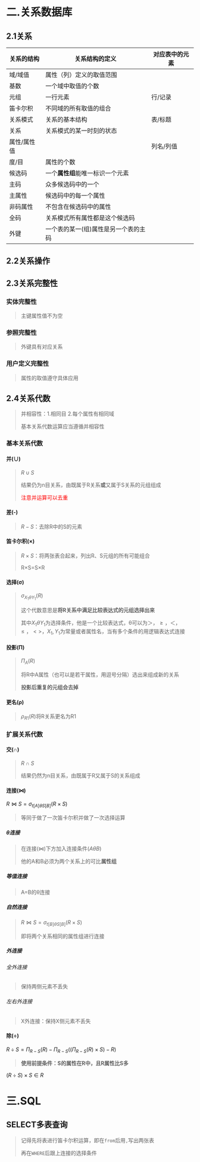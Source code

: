 # 二.关系数据库

## 2.1关系

| 关系的结构  | 关系结构的定义                       | 对应表中的元素 |
| ----------- | ------------------------------------ | -------------- |
| 域/域值     | 属性（列）定义的取值范围             |                |
| 基数        | 一个域中取值的个数                   |                |
| 元组        | 一行元素                             | 行/记录        |
| 笛卡尔积    | 不同域的所有取值的组合               |                |
| 关系模式    | 关系的基本结构                       | 表/标题        |
| 关系        | 关系模式的某一时刻的状态             |                |
| 属性/属性值 |                                      | 列名/列值      |
| 度/目       | 属性的个数                           |                |
| 候选码      | 一个**属性组**能唯一标识一个元素     |                |
| 主码        | 众多候选码中的一个                   |                |
| 主属性      | 候选码中的每一个属性                 |                |
| 非码属性    | 不包含在候选码中的属性               |                |
| 全码        | 关系模式所有属性都是这个候选码       |                |
| 外键        | 一个表的某一(组)属性是另一个表的主码 |                |

## 2.2关系操作

## 2.3关系完整性

###  实体完整性

> 主键属性值不为空

### 参照完整性

> 外键具有对应关系

### 用户定义完整性

> 属性的取值遵守具体应用

## 2.4关系代数

> 并相容性：1.相同目	2.每个属性有相同域
>
> 基本关系代数运算应当遵循并相容性

### 基本关系代数

#### 并(∪)

> $R∪S$
>
> 结果仍为n目关系，由既属于R关系**或**又属于S关系的元组组成
>
> <font color=red>注意并运算可以去重</font>

#### 差(-)

> $R-S$：去除R中的S的元素

#### 笛卡尔积(×)

> $R×S$：将两张表合起来，列出R、S元组的所有可能组合
>
> R×S=S×R

#### 选择(σ)

> $σ_{X_1θY_1}(R)$
>
> 这个代数意思是**将R关系中满足比较表达式的元组选择出来**
>
> 其中$X_1θY_1$为选择条件，他是一个比较表达式，θ可以为$＞，≥，＜，≤，<>$，$X_1,Y_1$为常量或者属性名，当有多个条件的用逻辑表达式连接

#### 投影(Π)

> $Π_A(R)$
>
> 将R中A属性（也可以是若干属性，用逗号分隔）选出来组成新的关系
>
> **投影后重复的元组会去掉**

#### 更名(ρ)

> $ρ_{R1}(R)$将R关系更名为R1

### 扩展关系代数

#### 交(∩)

> $R∩S$
>
> 结果仍然为n目关系，由既属于R又属于S的关系组成

#### 连接(⋈)

$R⋈S=σ_{t[A]θS[B]}(R×S)$

> 等同于做了一次笛卡尔积并做了一次选择运算

##### θ连接

> 在连接(⋈)下方加入连接条件($AθB$)
>
> 他的A和B必须为两个关系上的可比**属性组**

##### 等值连接

> A=B的θ连接

##### 自然连接

> $R⋈S=σ_{t[B]θS[B]}(R×S)$
>
> 即将两个关系相同的属性组进行连接

##### 外连接

###### 全外连接

>  保持两侧元素不丢失

###### 左右外连接

> X外连接：保持X侧元素不丢失

#### 除(÷)

$R÷S=Π_{R-S}(R)-Π_{R-S}((Π_{R-S}(R)×S)-R)$

> **使用前提条件：S的属性在R中，且R属性比S多**

$(R÷S)×S∈R$

# 三.SQL

## SELECT多表查询

> 记得先将表进行笛卡尔积运算，即在`from`后用`,`写出两张表
>
> 再在`WHERE`后跟上连接的选择条件